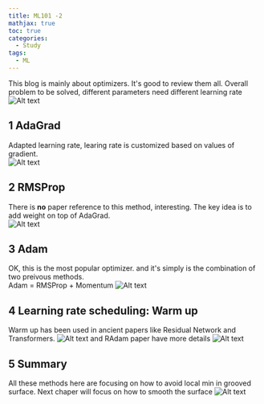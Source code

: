 ```yaml
---
title: ML101 -2
mathjax: true
toc: true
categories:
  - Study
tags:
  - ML
---
```

This blog is mainly about optimizers. It's good to review them all. 
Overall problem to be solved, different parameters need different learning rate
![Alt text](/code23/assets/images/2023/23-08-02-ML101-2_files/learningrate.png)
## 1 AdaGrad
Adapted learning rate, learing rate is customized based on values of gradient.  
![Alt text](/code23/assets/images/2023/23-08-02-ML101-2_files/adagrad.png)

## 2 RMSProp
There is **no** paper reference to this method, interesting. The key idea is to add weight on top of AdaGrad.    
![Alt text](/code23/assets/images/2023/23-08-02-ML101-2_files/rmsprop.png)
## 3 Adam
OK, this is the most popular optimizer. and it's simply is the combination of two preivous methods.  
Adam = RMSProp + Momentum
![Alt text](/code23/assets/images/2023/23-08-02-ML101-2_files/adam.png)

## 4 Learning rate scheduling: Warm up
Warm up has been used in ancient papers like Residual Network and Transformers.
![Alt text](/code23/assets/images/2023/23-08-02-ML101-2_files/oldpapers.png)
and RAdam paper have more details
![Alt text](/code23/assets/images/2023/23-08-02-ML101-2_files/warmup.png)  

## 5 Summary  
All these methods here are focusing on how to avoid local min in grooved surface. 
Next chaper will focus on how to smooth the surface
![Alt text](/code23/assets/images/2023/23-08-02-ML101-2_files/summary.png)